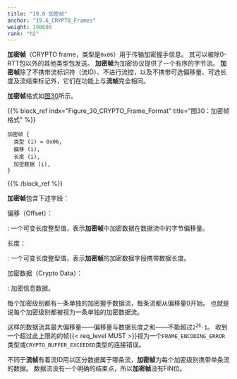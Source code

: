 ```yaml
---
title: "19.6 加密帧"
anchor: "19.6_CRYPTO_Frames"
weight: 190600
rank: "h2"
---
```


**加密帧**（CRYPTO frame，类型是`0x06`）用于传输加密握手信息。
其可以被除0-RTT包以外的其他类型包发送。
**加密帧**为加密协议提供了一个有序的字节流。
**加密帧**除了不携带流标识符（流ID）、不进行流控，以及不携带可选偏移量、可选长度及流结束标记外，它们在功能上与**流帧**完全相同。

**加密帧**格式如[图30](#Figure_30_CRYPTO_Frame_Format)所示。

{{% block_ref
    indx="Figure_30_CRYPTO_Frame_Format"
    title="图30：加密帧格式" %}}

```
加密帧 {
  类型 (i) = 0x06,
  偏移 (i),
  长度 (i),
  加密数据 (i),
}
```

{{% /block_ref %}}

**加密帧**包含下述字段：

偏移（Offset）：

:   一个可变长度整型值，表示**加密帧**中加密数据在数据流中的字节偏移量。

长度：

:   一个可变长度整型值，表示**加密帧**的加密数据字段携带数据长度。

加密数据（Crypto Data）：

:   加密信息数据。

每个加密级别都有一条单独的加密握手数据流，每条流都从偏移量0开始。
也就是说每个加密级别都被视为一条单独的加密数据流。

这样的数据流其最大偏移量——偏移量与数据长度之和——不能超过<code>2<sup>26</sup>-1</code>。
收到一个超过此上限的的帧{{< req_level MUST >}}视为一个`FRAME_ENCODING_ERROR`类型或`CRYPTO_BUFFER_EXCEEDED`类型的连接错误。

不同于**流帧**有着流ID用以区分数据属于哪条流，**加密帧**为每个加密级别携带单条流的数据。
数据流没有一个明确的结束点，所以**加密帧**没有FIN位。
